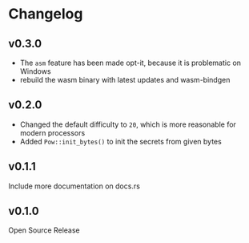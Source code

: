 # Changelog

## v0.3.0

- The `asm` feature has been made opt-it, because it is problematic on Windows
- rebuild the wasm binary with latest updates and wasm-bindgen

## v0.2.0

- Changed the default difficulty to `20`, which is more reasonable for modern processors
- Added `Pow::init_bytes()` to init the secrets from given bytes

## v0.1.1

Include more documentation on docs.rs

## v0.1.0

Open Source Release
